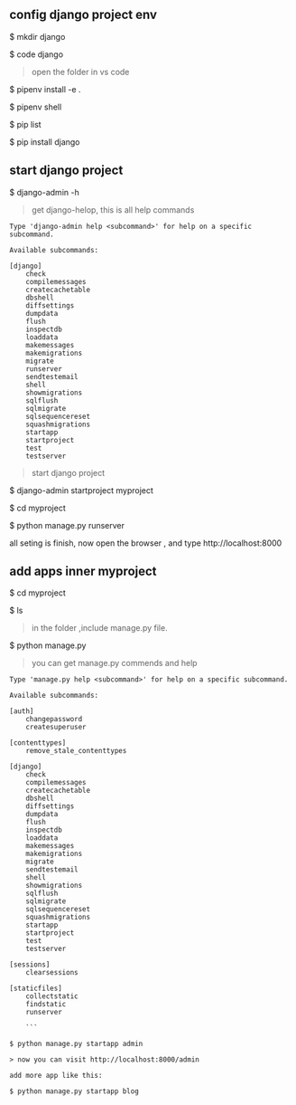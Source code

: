 
## config  django project env


$ mkdir django

$ code django

> open the folder in vs code

$ pipenv install -e .

$ pipenv shell

$ pip list

$ pip install django
  
## start django project



$ django-admin -h
> get django-helop, this is all help commands

```
Type 'django-admin help <subcommand>' for help on a specific subcommand.

Available subcommands:

[django]
    check
    compilemessages
    createcachetable
    dbshell
    diffsettings
    dumpdata
    flush
    inspectdb
    loaddata
    makemessages
    makemigrations
    migrate
    runserver
    sendtestemail
    shell
    showmigrations
    sqlflush
    sqlmigrate
    sqlsequencereset
    squashmigrations
    startapp
    startproject
    test
    testserver
```

> start django project

$ django-admin startproject myproject

$ cd myproject

$ python manage.py runserver

all seting is finish, now open the browser , and type http://localhost:8000


## add apps inner myproject 

$ cd myproject

$ ls

> in the folder ,include manage.py file. 

$ python manage.py

> you can get manage.py commends and help


```
Type 'manage.py help <subcommand>' for help on a specific subcommand.

Available subcommands:

[auth]
    changepassword
    createsuperuser

[contenttypes]
    remove_stale_contenttypes

[django]
    check
    compilemessages
    createcachetable
    dbshell
    diffsettings
    dumpdata
    flush
    inspectdb
    loaddata
    makemessages
    makemigrations
    migrate
    sendtestemail
    shell
    showmigrations
    sqlflush
    sqlmigrate
    sqlsequencereset
    squashmigrations
    startapp
    startproject
    test
    testserver

[sessions]
    clearsessions

[staticfiles]
    collectstatic
    findstatic
    runserver
    
    ```

$ python manage.py startapp admin

> now you can visit http://localhost:8000/admin

add more app like this:

$ python manage.py startapp blog
